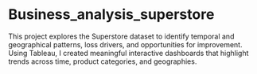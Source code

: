 # Business_analysis_superstore
This project explores the Superstore dataset to identify temporal and geographical patterns, loss drivers, and opportunities for improvement. Using Tableau, I created meaningful interactive dashboards that highlight trends across time, product categories, and geographies. 
